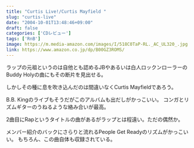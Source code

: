 ```yaml
---
title: "Curtis Live!/Curtis Mayfield "
slug: "curtis-live"
date: "2004-10-01T13:48:46+09:00"
draft: false
categories: ['CDレビュー']
tags: ['RnB']
image: https://m.media-amazon.com/images/I/518C0TaP-RL._AC_UL320_.jpg
link: https://www.amazon.co.jp/dp/B00GZ3ROMS/
---
```

ラップの元祖というのは自他とも認めるJBやあるいは白人ロックンローラーのBuddy Holyの曲にもその断片を見出せる。
<!--more-->
しかしその種に息を吹き込んだのは間違いなくCurtis Mayfieldであろう。

B.B. Kingのライブもそうだがこのアルバムも出だしがかっこいい。
コンガとリズムギターのうねるような絡み合いが最高。 

2曲目にRapというタイトルの曲があるがラップとは程遠い。ただの偶然か。

メンバー紹介のバックにさらりと流れるPeople Get Readyのリズムがかっこいい。 もちろん、この曲自体も収録されている。
